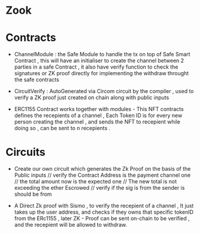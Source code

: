 # Zook

# Contracts

- ChannelModule : the Safe Module to handle the tx on top of Safe Smart Contract , this will have an initialiser to create the channel between 2 parties in a safe Contract , it also have verify function to check the signatures or ZK proof directly for implementing the withdraw throught the safe contracts

- CircuitVerify : AutoGenerated via Circom circuit by the compiler , used to verify a ZK proof just created on chain along with public inputs

- ERC1155 Contract works together with modules - This NFT contracts defines the recepients of a channel , Each Token ID is for every new person creating the channel , and sends the NFT to recepient while doing so , can be sent to n recepients .

# Circuits

- Create our own circuit which generates the Zk Proof on the basis of the Public inputs
  // verify the Contract Address is the payment channel one
  // the total amount now is the expected one
  // The new total is not exceeding the ether Escrowed
  // verify if the sig is from the sender is should be from

- A Direct Zk proof with Sismo , to verify the recepient of a channel , It just takes up the user address, and checks if they owns that specific tokenID from the ERc1155 , later ZK - Proof can be sent on-chain to be verified , and the recepient will be allowed to withdraw.

